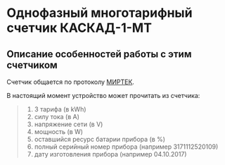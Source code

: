 # Однофазный многотарифный счетчик КАСКАД-1-МТ

## Описание особенностей работы с этим счетчиком

Счетчик общается по протоколу [МИРТЕК](https://github.com/slacky1965/electricity_meter_ble/blob/main/doc/electricity_meters/kaskad_1_mt/Star_104_304_1.20.doc?raw=true).

В настоящий момент устройство может прочитать из счетчика:

> 1. 3 тарифа (в kWh)
> 2. силу тока (в A)
> 3. напряжение сети (в V)
> 4. мощность (в W)
> 5. оставшийся ресурс батарии прибора (в %)
> 6. полный серийный номер прибора (например 3171112520109)
> 7. дату изготовления прибора (например 04.10.2017)